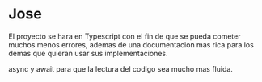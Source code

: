 # Jose

El proyecto se hara en Typescript con el fin de que se pueda cometer muchos menos errores, ademas de una documentacion mas rica para los demas que quieran usar sus implementaciones.

async y await para que la lectura del codigo sea mucho mas fluida.
